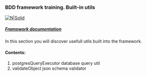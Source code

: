 ### BDD framework training. Built-in utils

[![N|Solid](https://images.ctfassets.net/fikanzmkdlqn/5NoHRB1q6lrNzSSpekhrG5/cf22f3d7d9e82aed5e79659800458b57/TELUS_TAGLINE_HORIZONTAL_EN.svg)](https://www.telus.com/en/)

##### [Framework documentation](https://github.com/telus/telus-bdd-docs)

In this section you will discover usefull utils built into the framework.

#### Contents:

1. postgresQueryExecutor database query util
2. validateObject json schema validator
